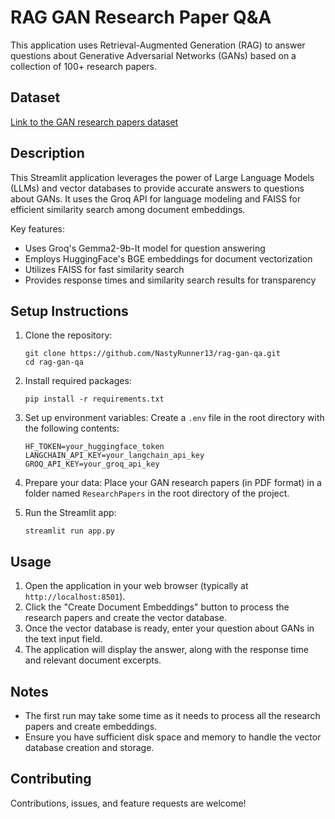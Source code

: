 # RAG GAN Research Paper Q&A

This application uses Retrieval-Augmented Generation (RAG) to answer questions about Generative Adversarial Networks (GANs) based on a collection of 100+ research papers.

## Dataset

[Link to the GAN research papers dataset](#) <!-- Replace with actual dataset link -->

## Description

This Streamlit application leverages the power of Large Language Models (LLMs) and vector databases to provide accurate answers to questions about GANs. It uses the Groq API for language modeling and FAISS for efficient similarity search among document embeddings.

Key features:
- Uses Groq's Gemma2-9b-It model for question answering
- Employs HuggingFace's BGE embeddings for document vectorization
- Utilizes FAISS for fast similarity search
- Provides response times and similarity search results for transparency

## Setup Instructions

1. Clone the repository:
   ```
   git clone https://github.com/NastyRunner13/rag-gan-qa.git
   cd rag-gan-qa
   ```

2. Install required packages:
   ```
   pip install -r requirements.txt
   ```

3. Set up environment variables:
   Create a `.env` file in the root directory with the following contents:
   ```
   HF_TOKEN=your_huggingface_token
   LANGCHAIN_API_KEY=your_langchain_api_key
   GROQ_API_KEY=your_groq_api_key
   ```

4. Prepare your data:
   Place your GAN research papers (in PDF format) in a folder named `ResearchPapers` in the root directory of the project.

5. Run the Streamlit app:
   ```
   streamlit run app.py
   ```

## Usage

1. Open the application in your web browser (typically at `http://localhost:8501`).
2. Click the "Create Document Embeddings" button to process the research papers and create the vector database.
3. Once the vector database is ready, enter your question about GANs in the text input field.
4. The application will display the answer, along with the response time and relevant document excerpts.

## Notes

- The first run may take some time as it needs to process all the research papers and create embeddings.
- Ensure you have sufficient disk space and memory to handle the vector database creation and storage.

## Contributing

Contributions, issues, and feature requests are welcome!
